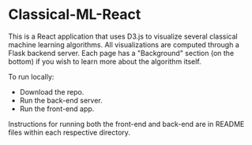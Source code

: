 # Classical-ML-React
This is a React application that uses D3.js to visualize several classical machine learning algorithms. 
All visualizations are computed through a Flask backend server. 
Each page has a "Background" section (on the bottom) if you wish to learn more about the algorithm itself.  
  
To run locally:
  - Download the repo.
  - Run the back-end server.
  - Run the front-end app.
  
Instructions for running both the front-end and back-end are in README files within each respective directory.

